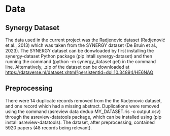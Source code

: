 # Data 

## Synergy Dataset
The data used in the current project was the Radjenovic dataset (Radjenović et al., 2013) which was taken from the SYNERGY dataset (De Bruin et al., 2023). The SYNERGY
dataset can be donwloaded by first installing the synergy-dataset Python package (pip intall synergy-dataset) and then running the command (python -m
synergy_dataset get) in the command line. Alternatively, .zip of the dataset can be downloaded at https://dataverse.nl/dataset.xhtml?persistentId=doi:10.34894/HE6NAQ

## Preprocessing 
There were 14 duplicate records removed from the the Radjenovic dataset, and one record which had a missing abstract. Duplications were removed using the command
(asreview data dedup MY_DATASET.ris -o output.csv) through the asreview-datatools package, which can be installed using (pip install asreview-datatools). The dataset, after preprocessing, contained 5920 papers (48 records being relevant). 
